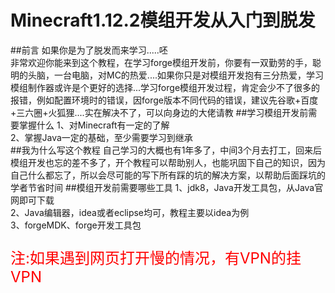 # Minecraft1.12.2模组开发从入门到脱发
##前言
如果你是为了脱发而来学习.....呸<br>
非常欢迎你能来到这个教程，在学习forge模组开发前，你要有一双勤劳的手，聪明的头脑，一台电脑，对MC的热爱....如果你只是对模组开发抱有三分热爱，学习模组制作器或许是个更好的选择...学习forge模组开发过程，肯定会少不了很多的报错，例如配置环境时的错误，因forge版本不同代码的错误，建议先谷歌+百度+三六圈+火狐狸....实在解决不了，可以向身边的大佬请教
##学习模组开发前需要掌握什么
1、对Minecraft有一定的了解<br>
2、掌握Java一定的基础，至少需要学习到继承<br>
##我为什么写这个教程
自己学习的大概也有1年多了，中间3个月去打工，回来后模组开发也忘的差不多了，开个教程可以帮助别人，也能巩固下自己的知识，因为自己什么都忘了，所以会尽可能的写下所有踩的坑的解决方案，以帮助后面踩坑的学者节省时间
##模组开发前需要哪些工具
1、jdk8，Java开发工具包，从Java官网即可下载<br>
2、Java编辑器，idea或者eclipse均可，教程主要以idea为例<br>
3、forgeMDK、forge开发工具包<br>
<p style="color:red;font-size:24px">注:如果遇到网页打开慢的情况，有VPN的挂VPN</p>